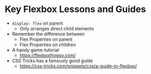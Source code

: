 # Key Flexbox Lessons and Guides
- `display: flex` on parent
  - Only arranges direct child elements
- Remember the difference between
  - Flex Properties on parent
  - Flex Properties on children
- A handy game-tutorial
  - https://flexboxfroggy.com/
- CSS Tricks has a famously good guide
  - https://css-tricks.com/snippets/css/a-guide-to-flexbox/

